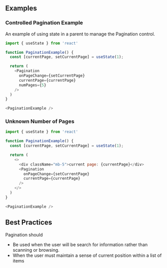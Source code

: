 ## Examples

### Controlled Pagination Example

An example of using state in a parent to manage the Pagination control.

```js
import { useState } from 'react'

function PaginationExample() {
  const [currentPage, setCurrentPage] = useState(1);

  return (
    <Pagination
      onPageChange={setCurrentPage}
      currentPage={currentPage}
      numPages={5}
    />
  )
}

<PaginationExample />

```

### Unknown Number of Pages

```js
import { useState } from 'react'

function PaginationExample() {
  const [currentPage, setCurrentPage] = useState(1);

  return (
    <>
      <div className="mb-5">current page: {currentPage}</div>
      <Pagination
        onPageChange={setCurrentPage}
        currentPage={currentPage}
      />
    </>
  )
}

<PaginationExample />

```

## Best Practices

Pagination should

* Be used when the user will be search for information rather than scanning or browsing.
* When the user must maintain a sense of current position within a list of items
